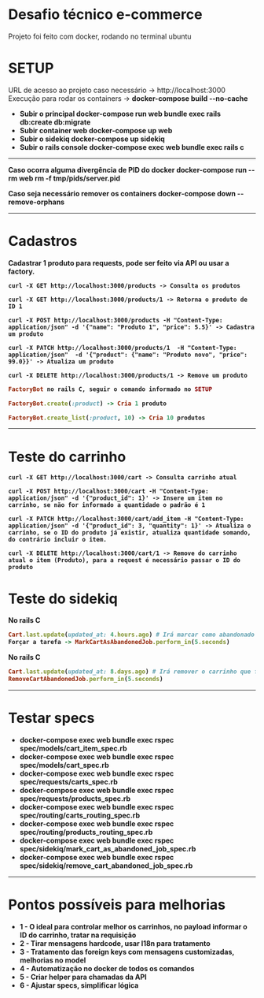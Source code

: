 # Desafio técnico e-commerce

Projeto foi feito com docker, rodando no terminal ubuntu


# SETUP

URL de acesso ao projeto caso necessário -> http://localhost:3000
Execução para rodar os containers -> <strong>docker-compose build --no-cache<strong>
- Subir o principal docker-compose run web bundle exec rails db:create db:migrate
- Subir container web docker-compose up web
- Subir o sidekiq docker-compose up sidekiq
- Subir o rails console docker-compose exec web bundle exec rails c
  
-----

Caso ocorra alguma divergência de PID do docker
docker-compose run --rm web rm -f tmp/pids/server.pid

Caso seja necessário remover os containers
docker-compose down --remove-orphans

-----

# Cadastros

Cadastrar 1 produto para requests, pode ser feito via API ou usar a factory.
```linux
curl -X GET http://localhost:3000/products -> Consulta os produtos
```
```linux
curl -X GET http://localhost:3000/products/1 -> Retorna o produto de ID 1
```
```linux
curl -X POST http://localhost:3000/products -H "Content-Type: application/json" -d '{"name": "Produto 1", "price": 5.5}' -> Cadastra um produto
```
```linux
curl -X PATCH http://localhost:3000/products/1  -H "Content-Type: application/json"  -d '{"product": {"name": "Produto novo", "price": 99.0}}' -> Atualiza um produto
```
```linux
curl -X DELETE http://localhost:3000/products/1 -> Remove um produto
```

```ruby
FactoryBot no rails C, seguir o comando informado no SETUP
```
```ruby
FactoryBot.create(:product) -> Cria 1 produto
```
```ruby
FactoryBot.create_list(:product, 10) -> Cria 10 produtos
```
-----

# Teste do carrinho
```linux
curl -X GET http://localhost:3000/cart -> Consulta carrinho atual
```
```linux
curl -X POST http://localhost:3000/cart -H "Content-Type: application/json" -d '{"product_id": 1}' -> Insere um item no carrinho, se não for informado a quantidade o padrão é 1
```
```linux
curl -X PATCH http://localhost:3000/cart/add_item -H "Content-Type: application/json" -d '{"product_id": 3, "quantity": 1}' -> Atualiza o carrinho, se o ID do produto já existir, atualiza quantidade somando, do contrário incluir o item.
```
```linux
curl -X DELETE http://localhost:3000/cart/1 -> Remove do carrinho atual o item (Produto), para a request é necessário passar o ID do produto
```

Teste do sidekiq
======

No rails C
```ruby
Cart.last.update(updated_at: 4.hours.ago) # Irá marcar como abandonado
Forçar a tarefa -> MarkCartAsAbandonedJob.perform_in(5.seconds)
```

No rails C
```ruby
Cart.last.update(updated_at: 8.days.ago) # Irá remover o carrinho que foi marcado como abandonado
RemoveCartAbandonedJob.perform_in(5.seconds)
```
-----

# Testar specs

- docker-compose exec web bundle exec rspec spec/models/cart_item_spec.rb
- docker-compose exec web bundle exec rspec spec/models/cart_spec.rb
- docker-compose exec web bundle exec rspec spec/requests/carts_spec.rb
- docker-compose exec web bundle exec rspec spec/requests/products_spec.rb
- docker-compose exec web bundle exec rspec spec/routing/carts_routing_spec.rb
- docker-compose exec web bundle exec rspec spec/routing/products_routing_spec.rb
- docker-compose exec web bundle exec rspec spec/sidekiq/mark_cart_as_abandoned_job_spec.rb
- docker-compose exec web bundle exec rspec spec/sidekiq/remove_cart_abandoned_job_spec.rb

-----

# Pontos possíveis para melhorias

- 1 - O ideal para controlar melhor os carrinhos, no payload informar o ID do carrinho, tratar na requisição
- 2 - Tirar mensagens hardcode, usar I18n para tratamento
- 3 - Tratamento das foreign keys com mensagens customizadas, melhorias no model
- 4 - Automatização no docker de todos os comandos
- 5 - Criar helper para chamadas da API
- 6 - Ajustar specs, simplificar lógica

